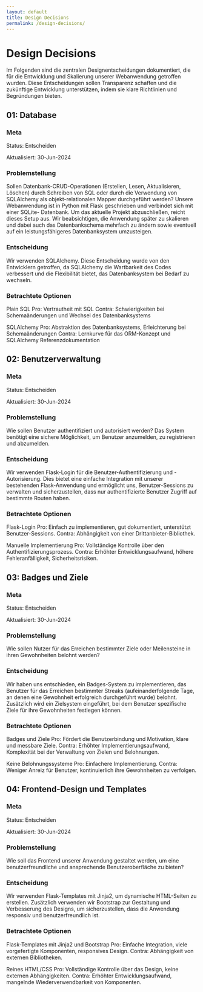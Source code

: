 ```yaml
---
layout: default
title: Design Decisions
permalink: /design-decisions/
---
```


# Design Decisions

Im Folgenden sind die zentralen Designentscheidungen dokumentiert, die für die Entwicklung und Skalierung unserer Webanwendung getroffen wurden. Diese Entscheidungen sollen Transparenz schaffen und die zukünftige Entwicklung unterstützen, indem sie klare Richtlinien und Begründungen bieten.

## 01: Database

### Meta
Status: Entscheiden

Aktualisiert: 30-Jun-2024

### Problemstellung
Sollen Datenbank-CRUD-Operationen (Erstellen, Lesen, Aktualisieren, Löschen) durch Schreiben von        SQL oder durch die Verwendung von SQLAlchemy als objekt-relationalen Mapper durchgeführt werden?        Unsere Webanwendung ist in Python mit Flask geschrieben und verbindet sich mit einer SQLite-            Datenbank. Um das aktuelle Projekt abzuschließen, reicht dieses Setup aus. Wir beabsichtigen, die       Anwendung später zu skalieren und dabei auch das Datenbankschema mehrfach zu ändern sowie eventuell     auf ein leistungsfähigeres Datenbanksystem umzusteigen.

### Entscheidung
Wir verwenden SQLAlchemy. Diese Entscheidung wurde von den Entwicklern getroffen, da SQLAlchemy die     Wartbarkeit des Codes verbessert und die Flexibilität bietet, das Datenbanksystem bei Bedarf zu         wechseln.

### Betrachtete Optionen
Plain SQL
Pro: Vertrautheit mit SQL
Contra: Schwierigkeiten bei Schemaänderungen und Wechsel des Datenbanksystems
    
SQLAlchemy
Pro: Abstraktion des Datenbanksystems, Erleichterung bei Schemaänderungen
Contra: Lernkurve für das ORM-Konzept und SQLAlchemy Referenzdokumentation



## 02: Benutzerverwaltung

### Meta

Status: Entscheiden

Aktualisiert: 30-Jun-2024

### Problemstellung

Wie sollen Benutzer authentifiziert und autorisiert werden? Das System benötigt eine sichere Möglichkeit, um Benutzer anzumelden, zu registrieren und abzumelden.

### Entscheidung

Wir verwenden Flask-Login für die Benutzer-Authentifizierung und -Autorisierung. Dies bietet eine einfache Integration mit unserer bestehenden Flask-Anwendung und ermöglicht uns, Benutzer-Sessions zu verwalten und sicherzustellen, dass nur authentifizierte Benutzer Zugriff auf bestimmte Routen haben.

### Betrachtete Optionen

Flask-Login
Pro: Einfach zu implementieren, gut dokumentiert, unterstützt Benutzer-Sessions.
Contra: Abhängigkeit von einer Drittanbieter-Bibliothek.

Manuelle Implementierung
Pro: Vollständige Kontrolle über den Authentifizierungsprozess.
Contra: Erhöhter Entwicklungsaufwand, höhere Fehleranfälligkeit, Sicherheitsrisiken.



## 03: Badges und Ziele

### Meta

Status: Entscheiden

Aktualisiert: 30-Jun-2024

### Problemstellung

Wie sollen Nutzer für das Erreichen bestimmter Ziele oder Meilensteine in ihren Gewohnheiten belohnt werden?

### Entscheidung

Wir haben uns entschieden, ein Badges-System zu implementieren, das Benutzer für das Erreichen bestimmter Streaks (aufeinanderfolgende Tage, an denen eine Gewohnheit erfolgreich durchgeführt wurde) belohnt. Zusätzlich wird ein Zielsystem eingeführt, bei dem Benutzer spezifische Ziele für ihre Gewohnheiten festlegen können.

### Betrachtete Optionen

Badges und Ziele
Pro: Fördert die Benutzerbindung und Motivation, klare und messbare Ziele.
Contra: Erhöhter Implementierungsaufwand, Komplexität bei der Verwaltung von Zielen und Belohnungen.

Keine Belohnungssysteme
Pro: Einfachere Implementierung.
Contra: Weniger Anreiz für Benutzer, kontinuierlich ihre Gewohnheiten zu verfolgen.



## 04: Frontend-Design und Templates

### Meta

Status: Entscheiden

Aktualisiert: 30-Jun-2024

### Problemstellung

Wie soll das Frontend unserer Anwendung gestaltet werden, um eine benutzerfreundliche und ansprechende Benutzeroberfläche zu bieten?

### Entscheidung

Wir verwenden Flask-Templates mit Jinja2, um dynamische HTML-Seiten zu erstellen. Zusätzlich verwenden wir Bootstrap zur Gestaltung und Verbesserung des Designs, um sicherzustellen, dass die Anwendung responsiv und benutzerfreundlich ist.

### Betrachtete Optionen

Flask-Templates mit Jinja2 und Bootstrap
Pro: Einfache Integration, viele vorgefertigte Komponenten, responsives Design.
Contra: Abhängigkeit von externen Bibliotheken.

Reines HTML/CSS
Pro: Vollständige Kontrolle über das Design, keine externen Abhängigkeiten.
Contra: Erhöhter Entwicklungsaufwand, mangelnde Wiederverwendbarkeit von Komponenten.
